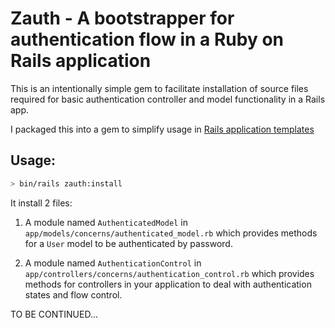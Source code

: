 
# Zauth - A bootstrapper for authentication flow in a Ruby on Rails application

This is an intentionally simple gem to facilitate installation of source files required
for basic authentication controller and model functionality in a Rails app.

I packaged this into a gem to simplify usage in [Rails application templates](https://guides.rubyonrails.org/rails_application_templates.html)

## Usage:

```bash
> bin/rails zauth:install
```

It install 2 files:

  1. A module named `AuthenticatedModel` in `app/models/concerns/authenticated_model.rb` which provides methods for a `User` model to be authenticated by password.

  2. A module named `AuthenticationControl` in `app/controllers/concerns/authentication_control.rb` which provides methods for controllers in your application to deal with authentication states and flow control.


TO BE CONTINUED...

